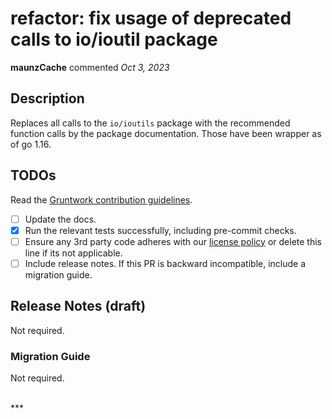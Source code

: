 # refactor: fix usage of deprecated calls to io/ioutil package

**maunzCache** commented *Oct 3, 2023*

<!-- Prepend '[WIP]' to the title if this PR is still a work-in-progress. Remove it when it is ready for review! -->

## Description

Replaces all calls to the `io/ioutils` package with the recommended function calls by the package documentation. Those have been wrapper as of go 1.16.

<!-- Description of the changes introduced by this PR. -->

## TODOs

Read the [Gruntwork contribution guidelines](https://gruntwork.notion.site/Gruntwork-Coding-Methodology-02fdcd6e4b004e818553684760bf691e).

- [ ] Update the docs.
- [x] Run the relevant tests successfully, including pre-commit checks.
- [ ] Ensure any 3rd party code adheres with our [license policy](https://www.notion.so/gruntwork/Gruntwork-licenses-and-open-source-usage-policy-f7dece1f780341c7b69c1763f22b1378) or delete this line if its not applicable.
- [ ] Include release notes. If this PR is backward incompatible, include a migration guide.

## Release Notes (draft)

Not required.

### Migration Guide

Not required.

<br />
***


